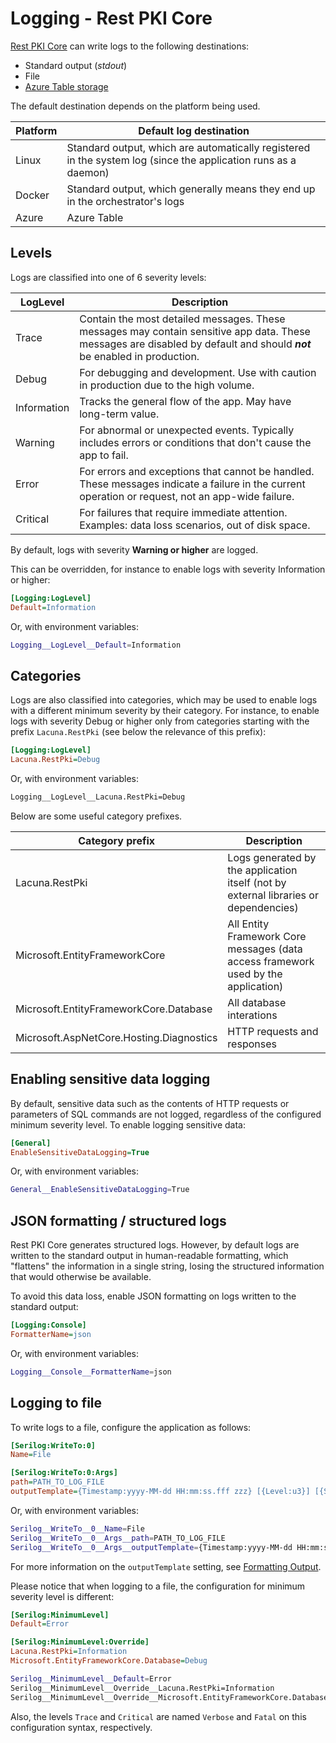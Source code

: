 ﻿# Logging - Rest PKI Core

[Rest PKI Core](../index.md) can write logs to the following destinations:

* Standard output (*stdout*)
* File
* [Azure Table storage](https://azure.microsoft.com/en-us/products/storage/tables/)

The default destination depends on the platform being used.

Platform | Default log destination
-------- | -----------------------
Linux    | Standard output, which are automatically registered in the system log (since the application runs as a daemon)
Docker   | Standard output, which generally means they end up in the orchestrator's logs
Azure    | Azure Table

## Levels

Logs are classified into one of 6 severity levels:

<!-- from https://learn.microsoft.com/en-us/aspnet/core/fundamentals/logging/#log-level -->

LogLevel    | Description
----------- | -----------
Trace       | Contain the most detailed messages. These messages may contain sensitive app data. These messages are disabled by default and should ***not*** be enabled in production.
Debug       | For debugging and development. Use with caution in production due to the high volume.
Information | Tracks the general flow of the app. May have long-term value.
Warning     | For abnormal or unexpected events. Typically includes errors or conditions that don't cause the app to fail.
Error       | For errors and exceptions that cannot be handled. These messages indicate a failure in the current operation or request, not an app-wide failure.
Critical    | For failures that require immediate attention. Examples: data loss scenarios, out of disk space.

By default, logs with severity **Warning or higher** are logged.

This can be overridden, for instance to enable logs with severity Information or higher:

```ini
[Logging:LogLevel]
Default=Information
```

Or, with environment variables:

```sh
Logging__LogLevel__Default=Information
```

## Categories

Logs are also classified into categories, which may be used to enable logs with a different minimum severity by their category. For instance, to enable logs with severity
Debug or higher only from categories starting with the prefix `Lacuna.RestPki` (see below the relevance of this prefix):

```ini
[Logging:LogLevel]
Lacuna.RestPki=Debug
```

Or, with environment variables:

```sh
Logging__LogLevel__Lacuna.RestPki=Debug
```

Below are some useful category prefixes.

Category prefix                          | Description
---------------------------------------- | -----------
Lacuna.RestPki                           | Logs generated by the application itself (not by external libraries or dependencies)
Microsoft.EntityFrameworkCore            | All Entity Framework Core messages (data access framework used by the application)
Microsoft.EntityFrameworkCore.Database   | All database interations
Microsoft.AspNetCore.Hosting.Diagnostics | HTTP requests and responses

## Enabling sensitive data logging

By default, sensitive data such as the contents of HTTP requests or parameters of SQL commands are not logged, regardless of the configured minimum severity level. To
enable logging sensitive data:

```ini
[General]
EnableSensitiveDataLogging=True
```

Or, with environment variables:

```sh
General__EnableSensitiveDataLogging=True
```

## JSON formatting / structured logs

Rest PKI Core generates structured logs. However, by default logs are written to the standard output in human-readable formatting, which "flattens" the information in a
single string, losing the structured information that would otherwise be available.

To avoid this data loss, enable JSON formatting on logs written to the standard output:

```ini
[Logging:Console]
FormatterName=json
```

Or, with environment variables:

```sh
Logging__Console__FormatterName=json
```

## Logging to file

To write logs to a file, configure the application as follows:

```ini
[Serilog:WriteTo:0]
Name=File

[Serilog:WriteTo:0:Args]
path=PATH_TO_LOG_FILE
outputTemplate={Timestamp:yyyy-MM-dd HH:mm:ss.fff zzz} [{Level:u3}] [{SourceContext}] {Message:lj}{NewLine}{Exception}
```

Or, with environment variables:

```sh
Serilog__WriteTo__0__Name=File
Serilog__WriteTo__0__Args__path=PATH_TO_LOG_FILE
Serilog__WriteTo__0__Args__outputTemplate={Timestamp:yyyy-MM-dd HH:mm:ss.fff zzz} [{Level:u3}] [{SourceContext}] {Message:lj}{NewLine}{Exception}
```

For more information on the `outputTemplate` setting, see [Formatting Output](https://github.com/serilog/serilog/wiki/Formatting-Output).

Please notice that when logging to a file, the configuration for minimum severity level is different:

```ini
[Serilog:MinimumLevel]
Default=Error

[Serilog:MinimumLevel:Override]
Lacuna.RestPki=Information
Microsoft.EntityFrameworkCore.Database=Debug
```

```sh
Serilog__MinimumLevel__Default=Error
Serilog__MinimumLevel__Override__Lacuna.RestPki=Information
Serilog__MinimumLevel__Override__Microsoft.EntityFrameworkCore.Database=Debug
```

Also, the levels `Trace` and `Critical` are named `Verbose` and `Fatal` on this configuration syntax, respectively.

<!-- TODO: document rolling file -->
